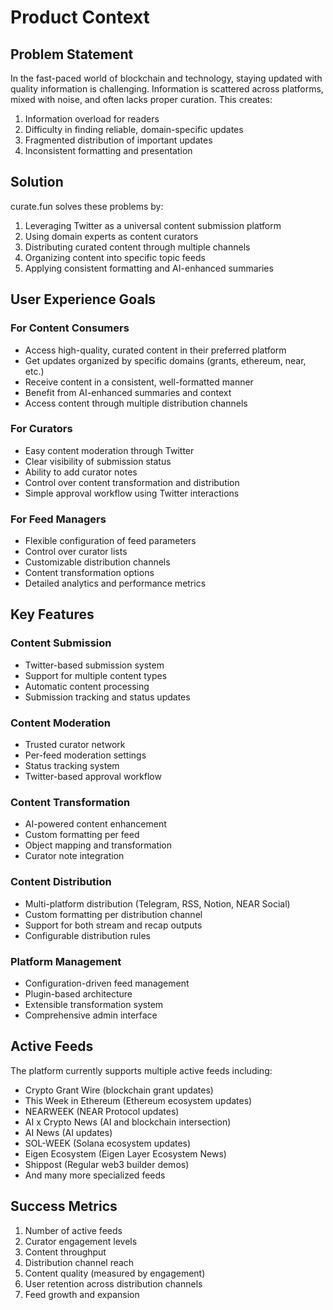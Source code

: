 # Product Context

## Problem Statement

In the fast-paced world of blockchain and technology, staying updated with quality information is challenging. Information is scattered across platforms, mixed with noise, and often lacks proper curation. This creates:

1. Information overload for readers
2. Difficulty in finding reliable, domain-specific updates
3. Fragmented distribution of important updates
4. Inconsistent formatting and presentation

## Solution

curate.fun solves these problems by:

1. Leveraging Twitter as a universal content submission platform
2. Using domain experts as content curators
3. Distributing curated content through multiple channels
4. Organizing content into specific topic feeds
5. Applying consistent formatting and AI-enhanced summaries

## User Experience Goals

### For Content Consumers

- Access high-quality, curated content in their preferred platform
- Get updates organized by specific domains (grants, ethereum, near, etc.)
- Receive content in a consistent, well-formatted manner
- Benefit from AI-enhanced summaries and context
- Access content through multiple distribution channels

### For Curators

- Easy content moderation through Twitter
- Clear visibility of submission status
- Ability to add curator notes
- Control over content transformation and distribution
- Simple approval workflow using Twitter interactions

### For Feed Managers

- Flexible configuration of feed parameters
- Control over curator lists
- Customizable distribution channels
- Content transformation options
- Detailed analytics and performance metrics

## Key Features

### Content Submission

- Twitter-based submission system
- Support for multiple content types
- Automatic content processing
- Submission tracking and status updates

### Content Moderation

- Trusted curator network
- Per-feed moderation settings
- Status tracking system
- Twitter-based approval workflow

### Content Transformation

- AI-powered content enhancement
- Custom formatting per feed
- Object mapping and transformation
- Curator note integration

### Content Distribution

- Multi-platform distribution (Telegram, RSS, Notion, NEAR Social)
- Custom formatting per distribution channel
- Support for both stream and recap outputs
- Configurable distribution rules

### Platform Management

- Configuration-driven feed management
- Plugin-based architecture
- Extensible transformation system
- Comprehensive admin interface

## Active Feeds

The platform currently supports multiple active feeds including:

- Crypto Grant Wire (blockchain grant updates)
- This Week in Ethereum (Ethereum ecosystem updates)
- NEARWEEK (NEAR Protocol updates)
- AI x Crypto News (AI and blockchain intersection)
- AI News (AI updates)
- SOL-WEEK (Solana ecosystem updates)
- Eigen Ecosystem (Eigen Layer Ecosystem News)
- Shippost (Regular web3 builder demos)
- And many more specialized feeds

## Success Metrics

1. Number of active feeds
2. Curator engagement levels
3. Content throughput
4. Distribution channel reach
5. Content quality (measured by engagement)
6. User retention across distribution channels
7. Feed growth and expansion
